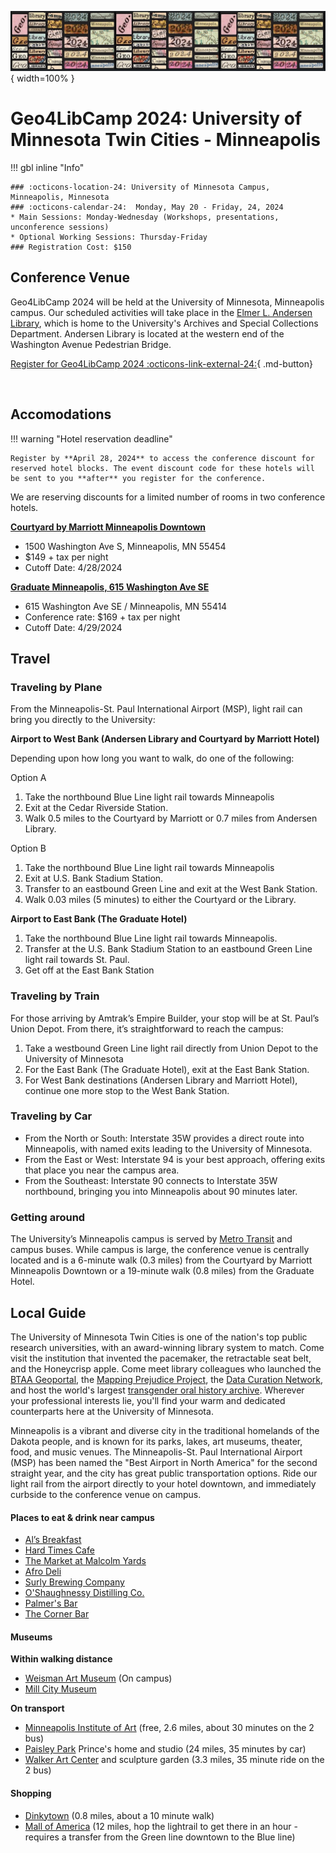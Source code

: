 
![](../images/banner-2024.png){ width=100% }
# Geo4LibCamp 2024: University of Minnesota Twin Cities - Minneapolis



!!! gbl inline "Info" 

	### :octicons-location-24: University of Minnesota Campus, Minneapolis, Minnesota
	### :octicons-calendar-24:  Monday, May 20 - Friday, 24, 2024
	* Main Sessions: Monday-Wednesday (Workshops, presentations, unconference sessions)
	* Optional Working Sessions: Thursday-Friday
	### Registration Cost: $150



## Conference Venue

Geo4LibCamp 2024 will be held at the University of Minnesota, Minneapolis campus. Our scheduled activities will take place in the [Elmer L. Andersen Library](https://www.lib.umn.edu/spaces/andersen), which is home to the University's Archives and Special Collections Department. Andersen Library is located at the western end of the Washington Avenue Pedestrian Bridge.

[Register for Geo4LibCamp 2024 :octicons-link-external-24:](https://learning.umn.edu/portal/events/reg/participantTypeSelection.do?method=load&entityId=45702457){ .md-button}

<br clear="left"/>

## Accomodations

!!! warning "Hotel reservation deadline" 

	Register by **April 28, 2024** to access the conference discount for reserved hotel blocks. The event discount code for these hotels will be sent to you **after** you register for the conference.

We are reserving discounts for a limited number of rooms in two conference hotels. 

**[Courtyard by Marriott Minneapolis Downtown](https://www.marriott.com/en-us/hotels/mspdc-courtyard-minneapolis-downtown/rooms/)**

* 1500 Washington Ave S, Minneapolis, MN 55454
* $149 + tax per night
* Cutoff Date: 4/28/2024

**[Graduate Minneapolis, 615 Washington Ave SE](https://graduatehotels.com/minneapolis/)**

* 615 Washington Ave SE / Minneapolis, MN 55414
* Conference rate: $169 + tax per night
* Cutoff Date: 4/29/2024

## Travel

### Traveling by Plane

From the Minneapolis-St. Paul International Airport (MSP), light rail can bring you directly to the University:

**Airport to West Bank (Andersen Library and Courtyard by Marriott Hotel)** 

Depending upon how long you want to walk, do one of the following:

Option A

1. Take the northbound Blue Line light rail towards Minneapolis
2. Exit at the Cedar Riverside Station. 
3. Walk 0.5 miles to the Courtyard by Marriott or 0.7 miles from Andersen Library.

Option B

1. Take the northbound Blue Line light rail towards Minneapolis
2. Exit at U.S. Bank Stadium Station. 
3. Transfer to an eastbound Green Line and exit at the West Bank Station. 
4. Walk 0.03 miles (5 minutes) to either the Courtyard or the Library.

**Airport to East Bank (The Graduate Hotel)**

1. Take the northbound Blue Line light rail towards Minneapolis. 
2. Transfer at the U.S. Bank Stadium Station to an eastbound Green Line light rail towards St. Paul. 
3. Get off at the East Bank Station

### Traveling by Train

For those arriving by Amtrak’s Empire Builder, your stop will be at St. Paul’s Union Depot. From there, it’s straightforward to reach the campus:

1. Take a westbound Green Line light rail directly from Union Depot to the University of Minnesota
2. For the East Bank (The Graduate Hotel), exit at the East Bank Station. 
3. For West Bank destinations (Andersen Library and Marriott Hotel), continue one more stop to the West Bank Station.


### Traveling by Car

* From the North or South: Interstate 35W provides a direct route into Minneapolis, with named exits leading to the University of Minnesota.
* From the East or West: Interstate 94 is your best approach, offering exits that place you near the campus area.
* From the Southeast: Interstate 90 connects to Interstate 35W northbound, bringing you into Minneapolis about 90 minutes later.

### Getting around

The University’s Minneapolis campus is served by [Metro Transit](https://www.metrotransit.org) and campus buses. While campus is large, the conference venue is centrally located and is a 6-minute walk (0.3 miles) from the Courtyard by Marriott Minneapolis Downtown or a 19-minute walk (0.8 miles) from the Graduate Hotel.

## Local Guide

The University of Minnesota Twin Cities is one of the nation's top public research universities, with an award-winning library system to match.  Come visit the institution that invented the pacemaker, the retractable seat belt, and the Honeycrisp apple. Come meet library colleagues who launched the [BTAA Geoportal](https://geo.btaa.org), the [Mapping Prejudice Project](https://mappingprejudice.umn.edu), the [Data Curation Network](https://datacurationnetwork.org), and host the world's largest [transgender oral history archive](https://www.lib.umn.edu/collections/special/tretter/transgender-oral-history-project). Wherever your professional interests lie, you'll find your warm and dedicated counterparts here at the University of Minnesota.

Minneapolis is a vibrant and diverse city in the traditional homelands of the Dakota people, and is known for its parks, lakes, art museums, theater, food, and music venues. The Minneapolis-St. Paul International Airport (MSP) has been named the "Best Airport in North America" for the second straight year, and the city has great public transportation options. Ride our light rail from the airport directly to your hotel downtown, and immediately curbside to the conference venue on campus. 

#### Places to eat & drink near campus

*   [Al’s Breakfast](https://www.alsbreakfastmpls.com/) 
*   [Hard Times Cafe](https://www.facebook.com/hardtimescafe/)
*   [The Market at Malcolm Yards](https://malcolmyards.market/)
*   [Afro Deli](https://www.afrodeli.com)
*   [Surly Brewing Company](https://surlybrewing.com/)
*   [O'Shaughnessy Distilling Co.](https://osdistilling.com/home/)
*   [Palmer's Bar](https://palmers-bar.com/home)
*   [The Corner Bar](https://thecorner.bar)


#### Museums

**Within walking distance**

*   [Weisman Art Museum](https://wam.umn.edu/) (On campus)
*   [Mill City Museum](https://www.mnhs.org/millcity)

**On transport**

*   [Minneapolis Institute of Art](https://new.artsmia.org/exhibitions) (free, 2.6 miles, about 30 minutes on the 2 bus)
*   [Paisley Park](https://www.paisleypark.com/) Prince's home and studio (24 miles, 35 minutes by car)
*   [Walker Art Center](https://walkerart.org/) and sculpture garden (3.3 miles, 35 minute ride on the 2 bus)

#### Shopping

*   [Dinkytown](https://discoverthecities.com/dinkytown-minneapolis-guide/) (0.8 miles, about a 10 minute walk)
*   [Mall of America](https://www.mallofamerica.com/) (12 miles, hop the lightrail to get there in an hour - requires a transfer from the Green line downtown to the Blue line)